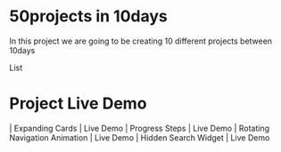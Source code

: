 # 50projects in 10days

In this project we are going to be creating 10 different projects between 10days

List

#	Project	Live Demo
| Expanding Cards | Live Demo
| Progress Steps  | Live Demo
| Rotating Navigation Animation | Live Demo
| Hidden Search Widget | Live Demo
